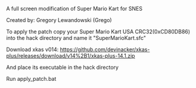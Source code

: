 A full screen modification of Super Mario Kart for SNES

Created by: Gregory Lewandowski (Grego)

To apply the patch copy your Super Mario Kart USA CRC32(0xCD80DB86) into the hack directory and name it "SuperMarioKart.sfc"

Download xkas v014: https://github.com/devinacker/xkas-plus/releases/download/v14%2B1/xkas-plus-14.1.zip

And place its executable in the hack directory

Run apply_patch.bat